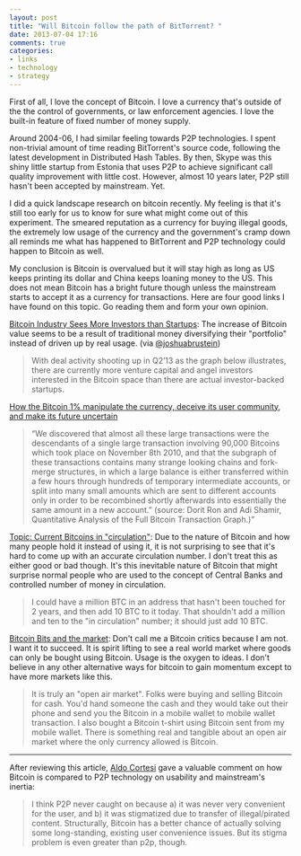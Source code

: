 ```yaml
---
layout: post
title: "Will Bitcoin follow the path of BitTorrent? "
date: 2013-07-04 17:16
comments: true
categories: 
- links
- technology
- strategy
---
```


First of all, I love the concept of Bitcoin. I love a currency that's outside of the
the control of governments, or law enforcement agencies.  I love 
the built-in feature of fixed number of money supply.  

Around 2004-06, I had similar feeling towards P2P technologies. 
I spent non-trivial amount of time reading BitTorrent's source code, following
the latest development in Distributed Hash Tables. By then, Skype was this shiny little
startup from Estonia that uses P2P to achieve significant call quality improvement with little cost.  However, almost
10 years later, P2P still hasn't been accepted by mainstream. Yet. 

I did a quick landscape research on bitcoin recently. My feeling is that
it's still too early for us to know for sure what might come out of this experiment.  The smeared reputation as a currency for buying illegal goods, the extremely low usage of 
the currency and the government's cramp down all reminds me what has happened to 
BitTorrent and P2P technology could happen to Bitcoin as well. 

My conclusion is Bitcoin is overvalued but it will stay high as long as US keeps printing its dollar and China keeps loaning money to the US. This does not mean Bitcoin has a bright future though unless the mainstream starts to accept it as a currency for transactions.  Here are four good links I have found on this topic. Go reading them and form your own opinion. 

[Bitcoin Industry Sees More Investors than Startups](http://www.cbinsights.com/blog/trends/bitcoin-industrystartups): The increase
of Bitcoin value seems to be a result of traditional money diversifying their "portfolio"
instead of driven up by real usage. (via [@joshuabrustein](http://twitter.com/joshuabrustein))
> With deal activity shooting up in Q2’13 as the graph below illustrates, there are currently more venture capital and angel investors interested in the Bitcoin space than there are actual investor-backed startups.

[How the Bitcoin 1% manipulate the currency, deceive its user community, and make its future uncertain](http://blog.p2pfoundation.net/how-the-bitcoin-1-manipulate-the-currency-deceive-its-user-community-and-make-its-future-uncertain/2013/06/30)
> “We discovered that almost all these large transactions were the descendants of a single large transaction involving 90,000 Bitcoins which took place on November 8th 2010, and that the subgraph of these transactions contains many strange looking chains and fork-merge structures, in which a large balance is either transferred within a few hours through hundreds of temporary intermediate accounts, or split into many small amounts which are sent to different accounts only in order to be recombined shortly afterwards into essentially the same amount in a new account.” (source: Dorit Ron and Adi Shamir, Quantitative Analysis of the Full Bitcoin Transaction Graph.)”

[Topic: Current Bitcoins in "circulation"](https://bitcointalk.org/index.php?topic=68438.0): Due to the nature of Bitcoin and how many people hold it instead of using it, it is not surprising to see that it's hard to come up with an accurate circulation number.  I don't treat this as either good or bad though.  It's this inevitable nature of Bitcoin that might surprise normal people who are used to the concept of Central Banks and controlled number of money in circulation.
> I could have a million BTC in an address that hasn't been touched for 2 years, and then add 10 BTC to it today.  That shouldn't add a million and ten to the "in circulation" number; it should just add 10 BTC.

[Bitcoin Bits and the market](http://www.avc.com/a_vc/2013/06/bitcoin-bits.html): Don't call me a Bitcoin critics because I am not. I want it to succeed. It is spirit lifting to see a real world market where goods can only be bought using Bitcoin.  Usage is the oxygen to ideas. I don't believe in any other alternative ways for bitcoin to gain momentum except to have more markets like this. 
> It is truly an "open air market". Folks were buying and selling Bitcoin for cash. You'd hand someone the cash and they would take out their phone and send you the Bitcoin in a mobile wallet to mobile wallet transaction. I also bought a Bitcoin t-shirt using Bitcoin sent from my mobile wallet.
> There is something real and tangible about an open air market where the only currency allowed is Bitcoin. 

-----

After reviewing this article, [Aldo Cortesi](http://corte.si) gave a valuable comment on how Bitcoin is compared to P2P technology on usability and mainstream's inertia: 
> I think P2P never caught on because a) it was never very convenient for the user, and b) it was stigmatized due to transfer of illegal/pirated content.
> Structurally, Bitcoin has a better chance of actually solving some long-standing, existing user convenience issues. But its stigma problem is even greater than p2p, though.

